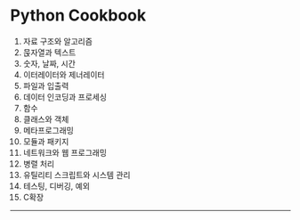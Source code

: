 # Python Cookbook

1. 자료 구조와 알고리즘
2. 묹자열과 텍스트
3. 숫자, 날짜, 시간
4. 이터레이터와 제너레이터
5. 파일과 입출력
6. 데이터 인코딩과 프로세싱
7. 함수
8. 클래스와 객체
9. 메타프로그래밍
10. 모듈과 패키지
11. 네트워크와 웹 프로그래밍
12. 병렬 처리
13. 유틸리티 스크립트와 시스템 관리
14. 테스팅, 디버깅, 예외
15. C확장

---




